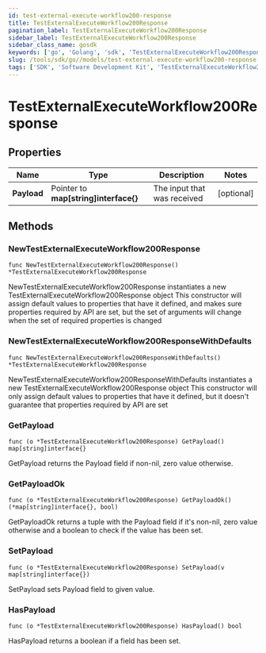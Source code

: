 ```yaml
---
id: test-external-execute-workflow200-response
title: TestExternalExecuteWorkflow200Response
pagination_label: TestExternalExecuteWorkflow200Response
sidebar_label: TestExternalExecuteWorkflow200Response
sidebar_class_name: gosdk
keywords: ['go', 'Golang', 'sdk', 'TestExternalExecuteWorkflow200Response', 'TestExternalExecuteWorkflow200Response'] 
slug: /tools/sdk/go//models/test-external-execute-workflow200-response
tags: ['SDK', 'Software Development Kit', 'TestExternalExecuteWorkflow200Response', 'TestExternalExecuteWorkflow200Response']
---
```


# TestExternalExecuteWorkflow200Response

## Properties

Name | Type | Description | Notes
------------ | ------------- | ------------- | -------------
**Payload** | Pointer to **map[string]interface{}** | The input that was received | [optional] 

## Methods

### NewTestExternalExecuteWorkflow200Response

`func NewTestExternalExecuteWorkflow200Response() *TestExternalExecuteWorkflow200Response`

NewTestExternalExecuteWorkflow200Response instantiates a new TestExternalExecuteWorkflow200Response object
This constructor will assign default values to properties that have it defined,
and makes sure properties required by API are set, but the set of arguments
will change when the set of required properties is changed

### NewTestExternalExecuteWorkflow200ResponseWithDefaults

`func NewTestExternalExecuteWorkflow200ResponseWithDefaults() *TestExternalExecuteWorkflow200Response`

NewTestExternalExecuteWorkflow200ResponseWithDefaults instantiates a new TestExternalExecuteWorkflow200Response object
This constructor will only assign default values to properties that have it defined,
but it doesn't guarantee that properties required by API are set

### GetPayload

`func (o *TestExternalExecuteWorkflow200Response) GetPayload() map[string]interface{}`

GetPayload returns the Payload field if non-nil, zero value otherwise.

### GetPayloadOk

`func (o *TestExternalExecuteWorkflow200Response) GetPayloadOk() (*map[string]interface{}, bool)`

GetPayloadOk returns a tuple with the Payload field if it's non-nil, zero value otherwise
and a boolean to check if the value has been set.

### SetPayload

`func (o *TestExternalExecuteWorkflow200Response) SetPayload(v map[string]interface{})`

SetPayload sets Payload field to given value.

### HasPayload

`func (o *TestExternalExecuteWorkflow200Response) HasPayload() bool`

HasPayload returns a boolean if a field has been set.


